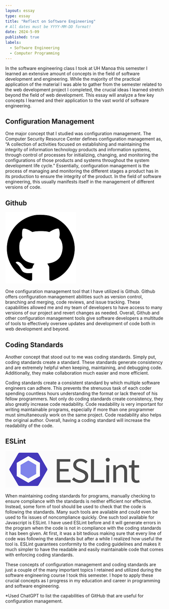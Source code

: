 ```yaml
---
layout: essay
type: essay
title: "Reflect on Software Engineering"
# All dates must be YYYY-MM-DD format!
date: 2024-5-09
published: true
labels:
  - Software Engineering
  - Computer Programming
---
```



In the software engineering class I took at UH Manoa this semester I learned an extensive amount of concepts in the field of software development and engineering. While the majority of the practical application of the material I was able to gather from the semester related to the web development project I completed, the crucial ideas I learned stretch beyond the field of web development. This essay will analyze a few key concepts I learned and their application to the vast world of software engineering. 

<h2>Configuration Management</h2>

One major concept that I studied was configuration management. The Computer Security Resource Center defines configuration management as, “A collection of activities focused on establishing and maintaining the integrity of information technology products and information systems, through control of processes for initializing, changing, and monitoring the configurations of those products and systems throughout the system development life cycle.” Essentially, configuration management is the process of managing and monitoring the different stages a product has in its production to ensure the integrity of the product. In the field of software engineering, this usually manifests itself in the management of different versions of code.

<h2>Github</h2>
<img class="img-fluid" src="../img/github.png">

One configuration management tool that I have utilized is Github. Github offers configuration management abilities such as version control, branching and merging, code reviews, and issue tracking. These capabilities allowed me and my team of developers to have access to many versions of our project and revert changes as needed. Overall, Github and other configuration management tools give software developers a multitude of tools to effectively oversee updates and development of code both in web development and beyond.

<h2>Coding Standards</h2>

Another concept that stood out to me was coding standards. Simply put, coding standards create a standard. These standards generate consistency and are extremely helpful when keeping, maintaining, and debugging code. Additionally, they make collaboration much easier and more efficient. 

Coding standards create a consistent standard by which multiple software engineers can adhere. This prevents the strenuous task of each coder spending countless hours understanding the format or lack thereof of his fellow programmers. Not only do coding standards create consistency, they also greatly increase code readability. Code readability is very important for writing maintainable programs, especially if more than one programmer must simultaneously work on the same project. Code readability also helps the original author. Overall, having a coding standard will increase the readability of the code.

<h2>ESLint</h2>
<img class="img-fluid" src="../img/ESLint.png">

When maintaining coding standards for programs, manually checking to ensure compliance with the standards is neither efficient nor effective. Instead, some form of tool should be used to check that the code is following the standards. Many such tools are available and could even be used to fix issues of noncompliance quickly. One such tool available for Javascript is ESLint. I have used ESLint before and it will generate errors in the program when the code is not in compliance with the coding standards it has been given. At first, it was a bit tedious making sure that every line of code was following the standards but after a while I realized how useful the tool is. ESLint guarantees conformity to the coding guidelines and makes it much simpler to have the readable and easily maintainable code that comes with enforcing coding standards.

These concepts of configuration management and coding standards are just a couple of the many important topics I retained and utilized during the software engineering course I took this semester. I hope to apply these crucial concepts as I progress in my education and career in programming and software engineering. 

*Used ChatGPT to list the capabilities of GitHub that are useful for configuration management.